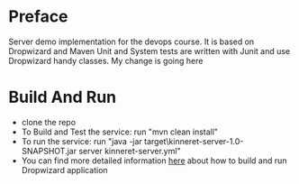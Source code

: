 # Preface

Server demo implementation for the devops course.
It is based on Dropwizard and Maven
Unit and System tests are written with Junit and use Dropwizard handy classes.
My change is going here

# Build And Run
* clone the repo
* To Build and Test the service: run "mvn clean install"
* To run the service: run "java -jar target\kinneret-server-1.0-SNAPSHOT.jar server kinneret-server.yml"
* You can find more detailed information [here](https://dropwizard.github.io/dropwizard/0.6.2/getting-started.html#building-fat-jars) about how to build and run Dropwizard application

